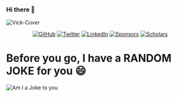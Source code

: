 ### Hi there 👋

![Vick-Cover](https://github.com/VictorOmondiCDS/VictorOmondiCDS/blob/master/vick-cover.gif?raw=true)

<p align="center">
	<a href="https://github.com/VictorOmondiCDS"><img src="https://img.shields.io/github/followers/VictorOmondiCDS.svg?label=GitHub&style=social" alt="GitHub"></a>
	<a href="https://twitter.com/VictorOmondiCDS"><img src="https://img.shields.io/twitter/follow/VictorOmondiCDS?label=Twitter&style=social" alt="Twitter"></a>
	<a href="https://www.linkedin.com/in/VictorOmondiCDS"><img src="https://img.shields.io/badge/LinkedIn-55k-_.svg?style=social&logo=linkedin" alt="LinkedIn"></a>
	<a href="https://github.com/sponsors/VictorOmondiCDS"><img src="https://img.shields.io/badge/Sponsors-5-_.svg?style=social&logo=github&logoColor=EA4AAA" alt="Sponsors"></a>
	<a href="https://scholar.google.com/citations?user=lZAdX3cAAAAJ=en"><img src="https://img.shields.io/badge/Citations-1.4k-_.svg?style=social&logo=google-scholar" alt="Scholars"></a>
</p>


# Before you go, I have a **RANDOM JOKE** for you :smile:
![Am I a Joke to you](https://readme-jokes.vercel.app/api)
